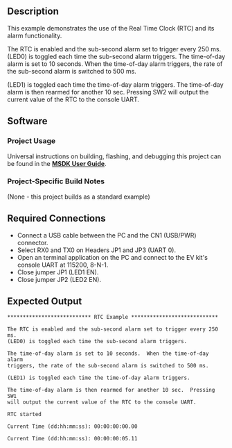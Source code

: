 ## Description

This example demonstrates the use of the Real Time Clock (RTC) and its alarm functionality.

The RTC is enabled and the sub-second alarm set to trigger every 250 ms.
(LED0) is toggled each time the sub-second alarm triggers.  The time-of-day alarm is set to 10 seconds.  When the time-of-day alarm triggers, the rate of the sub-second alarm is switched to 500 ms.

(LED1) is toggled each time the time-of-day alarm triggers. The time-of-day alarm is then rearmed for another 10 sec.  Pressing SW2 will output the current value of the RTC to the console UART.


## Software

### Project Usage

Universal instructions on building, flashing, and debugging this project can be found in the **[MSDK User Guide](https://analog-devices-msdk.github.io/msdk/USERGUIDE/)**.

### Project-Specific Build Notes

(None - this project builds as a standard example)

## Required Connections

-   Connect a USB cable between the PC and the CN1 (USB/PWR) connector.
-   Select RX0 and TX0 on Headers JP1 and JP3 (UART 0).
-   Open an terminal application on the PC and connect to the EV kit's console UART at 115200, 8-N-1.
-   Close jumper JP1 (LED1 EN).
-   Close jumper JP2 (LED2 EN).

## Expected Output

```
*************************** RTC Example ****************************

The RTC is enabled and the sub-second alarm set to trigger every 250 ms.
(LED0) is toggled each time the sub-second alarm triggers.

The time-of-day alarm is set to 10 seconds.  When the time-of-day alarm
triggers, the rate of the sub-second alarm is switched to 500 ms.

(LED1) is toggled each time the time-of-day alarm triggers.

The time-of-day alarm is then rearmed for another 10 sec.  Pressing SW1
will output the current value of the RTC to the console UART.

RTC started

Current Time (dd:hh:mm:ss): 00:00:00:00.00

Current Time (dd:hh:mm:ss): 00:00:00:05.11
```



